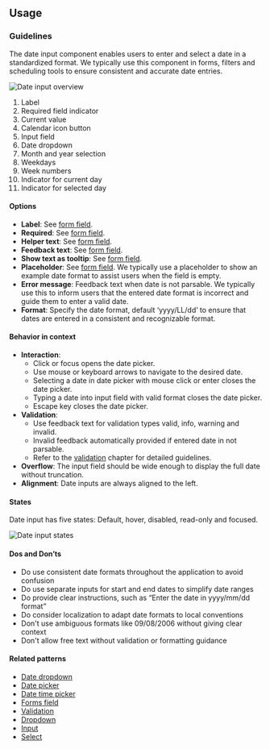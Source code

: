## Usage
### Guidelines

The date input component enables users to enter and select a date in a standardized format. We typically use this component in forms, filters and scheduling tools to ensure consistent and accurate date entries.

![Date input overview](https://www.figma.com/design/wEptRgAezDU1z80Cn3eZ0o/iX-Pattern-Illustrations?node-id=3629-6200&t=ADQCetGKOEH1WG2r-4)

1. Label
2. Required field indicator
3. Current value
4. Calendar icon button
5. Input field
6. Date dropdown
7. Month and year selection
8. Weekdays
9. Week numbers
10. Indicator for current day
11. Indicator for selected day

#### Options

- **Label**: See [form field](.././forms/forms-field).
- **Required**: See [form field](.././forms/forms-field).
- **Helper text**: See [form field](.././forms/forms-field).
- **Feedback text**: See [form field](.././forms/forms-field).
- **Show text as tooltip**: See [form field](.././forms/forms-field).
- **Placeholder**: See [form field](.././forms/forms-field). We typically use a placeholder to show an example date format to assist users when the field is empty.
- **Error message**: Feedback text when date is not parsable. We typically use this to inform users that the entered date format is incorrect and guide them to enter a valid date.
- **Format**: Specify the date format, default ‘yyyy/LL/dd’ to ensure that dates are entered in a consistent and recognizable format.

#### Behavior in context

- **Interaction**:
  - Click or focus opens the date picker.
  - Use mouse or keyboard arrows to navigate to the desired date.
  - Selecting a date in date picker with mouse click or enter closes the date picker.
  - Typing a date into input field with valid format closes the date picker.
  - Escape key closes the date picker.
- **Validation**:
  - Use feedback text for validation types valid, info, warning and invalid.
  - Invalid feedback automatically provided if entered date in not parsable.
  - Refer to the [validation](.././forms/forms-validation) chapter for detailed guidelines.
- **Overflow**: The input field should be wide enough to display the full date without truncation.
- **Alignment**: Date inputs are always aligned to the left.

#### States

Date input has five states: Default, hover, disabled, read-only and focused.

![Date input states](https://www.figma.com/design/wEptRgAezDU1z80Cn3eZ0o/iX-Pattern-Illustrations?node-id=3989-2545&t=ADQCetGKOEH1WG2r-4)

#### Dos and Don’ts

- Do use consistent date formats throughout the application to avoid confusion
- Do use separate inputs for start and end dates to simplify date ranges
- Do provide clear instructions, such as “Enter the date in yyyy/mm/dd format”
- Do consider localization to adapt date formats to local conventions
- Don't use ambiguous formats like 09/08/2006 without giving clear context
- Don't allow free text without validation or formatting guidance

#### Related patterns

- [Date dropdown](.././date-dropdown)
- [Date picker](.././date-picker)
- [Date time picker](.././date-picker)
- [Forms field](.././forms/forms-field)
- [Validation](.././forms/forms-validation)
- [Dropdown](.././dropdown)
- [Input](../input)
- [Select](../select)
